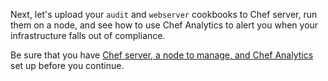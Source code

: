 Next, let's upload your `audit` and `webserver` cookbooks to Chef server, run them on a node, and see how to use Chef Analytics to alert you when your infrastructure falls out of compliance.

Be sure that you have [Chef server, a node to manage, and Chef Analytics](/controls-for-compliance/windows/get-set-up#step2) set up before you continue.
